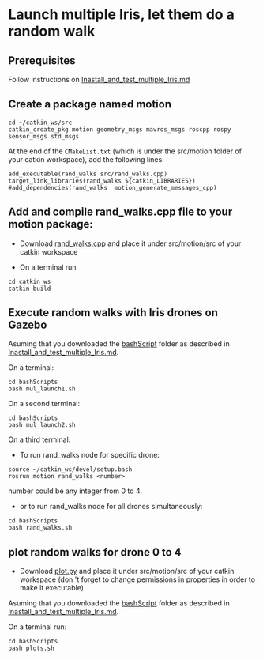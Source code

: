 # Launch multiple Iris, let them do  a random walk

## Prerequisites
Follow instructions on [Inastall_and_test_multiple_Iris.md](https://github.com/dimitra-savvani/ROS_multiple_iris/blob/main/Instructions/Inastall_and_test_multiple_Iris.md)

## Create a package named motion
```
cd ~/catkin_ws/src
catkin_create_pkg motion geometry_msgs mavros_msgs roscpp rospy sensor_msgs std_msgs
```
At the end of the `CMakeList.txt` (which is under the src/motion folder of your catkin workspace), add the following lines:

```
add_executable(rand_walks src/rand_walks.cpp)
target_link_libraries(rand_walks ${catkin_LIBRARIES})
#add_dependencies(rand_walks  motion_generate_messages_cpp)
```

## Add and compile rand_walks.cpp file to your motion package:

* Download [rand_walks.cpp](https://github.com/dimitra-savvani/ROS_multiple_iris/blob/main/motion/rand_walks.cpp) and place it under src/motion/src of your catkin workspace

* On  a terminal run
```
cd catkin_ws
catkin build
```

## Execute random walks with Iris drones on Gazebo

Asuming that you downloaded the [bashScript](https://github.com/dimitra-savvani/ROS_multiple_iris/tree/main/bashScripts) folder as described in [Inastall_and_test_multiple_Iris.md](https://github.com/dimitra-savvani/ROS_multiple_iris/blob/main/Instructions/Inastall_and_test_multiple_Iris.md).


On a terminal:

```
cd bashScripts
bash mul_launch1.sh
```

On a second terminal:

```
cd bashScripts
bash mul_launch2.sh
```

On a third terminal:

* To run rand_walks node for specific drone:

```
source ~/catkin_ws/devel/setup.bash
rosrun motion rand_walks <number>
```
number could be any integer from 0 to 4.

* or to run rand_walks node for all drones simultaneously: 
```
cd bashScripts
bash rand_walks.sh
```
## plot random walks for drone 0 to 4

* Download [plot.py](https://github.com/dimitra-savvani/ROS_multiple_iris/blob/main/motion/plot.py) and place it under src/motion/src of your catkin workspace
(don 't forget to change permissions in properties in order to make it executable)

Asuming that you downloaded the [bashScript](https://github.com/dimitra-savvani/ROS_multiple_iris/tree/main/bashScripts) folder as described in [Inastall_and_test_multiple_Iris.md](https://github.com/dimitra-savvani/ROS_multiple_iris/blob/main/Instructions/Inastall_and_test_multiple_Iris.md).

On a terminal run: 
```
cd bashScripts
bash plots.sh
```

